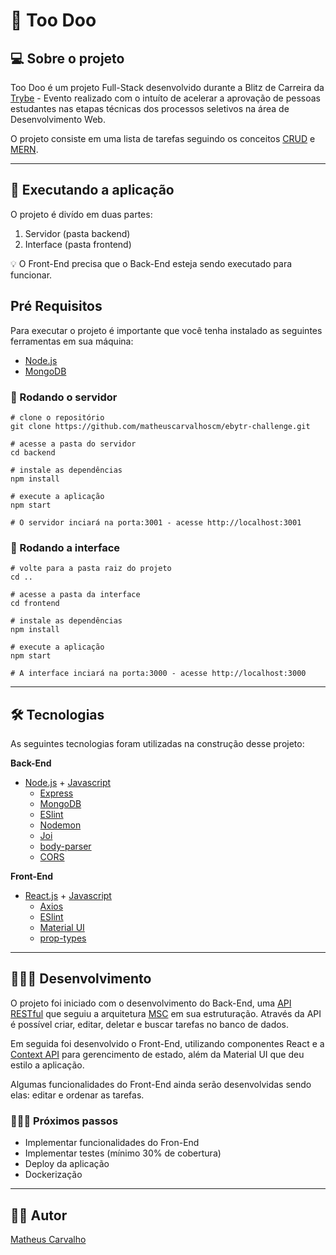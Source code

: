 # 📑️ Too Doo 

## 💻️ Sobre o projeto

Too Doo é um projeto Full-Stack desenvolvido durante a Blitz de Carreira da [Trybe](https://www.betrybe.com/) - Evento realizado com o intuíto de acelerar a aprovação de pessoas estudantes nas etapas técnicas dos processos seletivos na área de Desenvolvimento Web.

O projeto consiste em uma lista de tarefas seguindo os conceitos [CRUD](https://developer.mozilla.org/pt-BR/docs/Glossary/CRUD) e [MERN](https://www.mongodb.com/mern-stack).

---

## 🚀️ Executando a aplicação

O projeto é divído em duas partes:

1. Servidor (pasta backend)
2. Interface (pasta frontend)
   
💡️ O Front-End precisa que o Back-End esteja sendo executado para funcionar.

## **Pré Requisitos**

Para executar o projeto é importante que você tenha instalado as seguintes ferramentas em sua máquina:

* [Node.js](https://nodejs.org/en/)
* [MongoDB](https://www.mongodb.com/pt-br/1)

### **🎲️ Rodando o servidor**

~~~
# clone o repositório
git clone https://github.com/matheuscarvalhoscm/ebytr-challenge.git

# acesse a pasta do servidor
cd backend

# instale as dependências
npm install

# execute a aplicação
npm start

# O servidor inciará na porta:3001 - acesse http://localhost:3001
~~~

### **🎲️ Rodando a interface**
~~~
# volte para a pasta raiz do projeto
cd ..

# acesse a pasta da interface
cd frontend

# instale as dependências
npm install

# execute a aplicação
npm start

# A interface inciará na porta:3000 - acesse http://localhost:3000
~~~
---
## 🛠️ Tecnologias
As seguintes tecnologias foram utilizadas na construção desse projeto:

**Back-End**
* [Node.js](https://nodejs.org/en/) + [Javascript](https://www.javascript.com/)
  * [Express](https://expressjs.com/pt-br/)
  * [MongoDB](https://www.mongodb.com/)
  * [ESlint](https://eslint.org/)
  * [Nodemon](https://nodemon.io/)
  * [Joi](https://joi.dev/)
  * [body-parser](https://www.npmjs.com/package/body-parser)
  * [CORS](https://www.npmjs.com/package/cors)

**Front-End**
* [React.js](https://pt-br.reactjs.org/) + [Javascript](https://www.javascript.com/)
  * [Axios](https://axios-http.com/docs/intro)
  * [ESlint](https://eslint.org/)
  * [Material UI](https://mui.com/pt/)
  * [prop-types](https://www.npmjs.com/package/prop-types)

---
## 👨🏾‍💻️ Desenvolvimento

O projeto foi iniciado com o desenvolvimento do Back-End, uma [API RESTful](https://becode.com.br/o-que-e-api-rest-e-restful/) que seguiu a arquitetura [MSC](https://www.devmedia.com.br/arquitetura-de-software-desenvolvimento-orientado-para-arquitetura/8033) em sua estruturação. Através da API é possível criar, editar, deletar e buscar tarefas no banco de dados.

Em seguida foi desenvolvido o Front-End, utilizando componentes React e a [Context API](https://pt-br.reactjs.org/docs/context.html) para gerencimento de estado, além da Material UI que deu estilo a aplicação.

Algumas funcionalidades do Front-End ainda serão desenvolvidas sendo elas: editar e ordenar as tarefas.

### 🚶🏾‍♂️️ Próximos passos

* Implementar funcionalidades do Fron-End
* Implementar testes (mínimo 30% de cobertura)
* Deploy da aplicação
* Dockerização

---

## ✍🏾️ Autor

[Matheus Carvalho](https://www.linkedin.com/in/matheuscarvalhoscm/)
